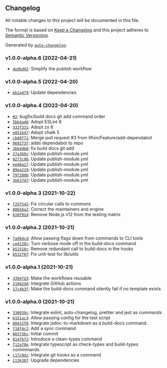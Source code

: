 ## Changelog

All notable changes to this project will be documented in this file.

The format is based on [Keep a Changelog](http://keepachangelog.com/en/1.0.0/)
and this project adheres to [Semantic Versioning](http://semver.org/spec/v2.0.0.html).

Generated by [`auto-changelog`](https://github.com/CookPete/auto-changelog).

### v1.0.0-alpha.6 (2022-04-21)

- [`4edbd92`](https://github.com/lifion/core-commons/commit/4edbd925398ecf4fef9fa7f672764bb1dd8bb7dd): Simplify the publish workflow

### v1.0.0-alpha.5 (2022-04-20)

- [`bb1a479`](https://github.com/lifion/core-commons/commit/bb1a479e07f353179e8e08797dc6fa594e536056): Update dependencies

### v1.0.0-alpha.4 (2022-04-20)

- [`#2`](https://github.com/lifion/core-commons/pull/2): bugfix/build docs git add command order
- [`5bb4a46`](https://github.com/lifion/core-commons/commit/5bb4a46b56022c41fb8ce37633edc7a07c3ebdd3): Adopt ESLint 8
- [`332f331`](https://github.com/lifion/core-commons/commit/332f3310584abdf8c174a2b40997639196fe9f09): Adopt zx 6
- [`e851b47`](https://github.com/lifion/core-commons/commit/e851b47923fafcea5a1a7573847b92f706f61027): Adopt chalk 5
- [`cb49f71`](https://github.com/lifion/core-commons/commit/cb49f71186642a5f959a507bf7eb7fa1466a2d96): Merge pull request #3 from lifion/Feature/add-dependabot
- [`969273f`](https://github.com/lifion/core-commons/commit/969273f95835acd09f0afc36dd9aaab01aca8b73): adds dependabot to repo
- [`3bb44b8`](https://github.com/lifion/core-commons/commit/3bb44b817a7a6b7cca12ffd7c41362b8e1c89333): fix build docs git add
- [`27a369c`](https://github.com/lifion/core-commons/commit/27a369ca50df25d9538c1fe7a2197efa20aa60d7): Update publish-module.yml
- [`9273c9b`](https://github.com/lifion/core-commons/commit/9273c9b4fc10570a8ef75405e2a0ea764cdd0f08): Update publish-module.yml
- [`ee46a1f`](https://github.com/lifion/core-commons/commit/ee46a1f79c1aa73154655eb56128af5a0e6f6794): Update publish-module.yml
- [`89ea219`](https://github.com/lifion/core-commons/commit/89ea2197aa41a1a2f8ed626519b8e265394b1953): Update publish-module.yml
- [`797280b`](https://github.com/lifion/core-commons/commit/797280bdde08b356d0684888c1feb1ff56dedcf1): Update publish-module.yml
- [`3e637d7`](https://github.com/lifion/core-commons/commit/3e637d724bcedb6c3c410aaa495432fc13f1a8ca): Update publish-module.yml

### v1.0.0-alpha.3 (2021-10-22)

- [`f25f542`](https://github.com/lifion/core-commons/commit/f25f5421e70606e87748bcb610c05a4e7bdaa6d9): Fix circular calls to commons
- [`88b56a1`](https://github.com/lifion/core-commons/commit/88b56a1cd3eee339b45fec3fdf984f147812de37): Correct the maintainers and engine
- [`610f91d`](https://github.com/lifion/core-commons/commit/610f91d40d91ebc4ad4e629c25e12c94baf975fa): Remove Node.js v12 from the testing matrix

### v1.0.0-alpha.2 (2021-10-21)

- [`7a98dcd`](https://github.com/lifion/core-commons/commit/7a98dcd6febc177fb65b6f3ef4a52c4aeac3e150): Allow passing flags down from commands to CLI tools
- [`ced120c`](https://github.com/lifion/core-commons/commit/ced120cc0f250f8513ecc8bd51c1bfdb8dc1b72c): Turn verbose mode off in the build-docs command
- [`b51510c`](https://github.com/lifion/core-commons/commit/b51510c95f5b914b5940d54d30174a0c333f8cec): Remove redundant call to build-docs in the hooks
- [`b532f87`](https://github.com/lifion/core-commons/commit/b532f87fe617db8969caf6c9aabecadecdca2e8b): Fix unit-test for lib/utils

### v1.0.0-alpha.1 (2021-10-21)

- [`3394fd3`](https://github.com/lifion/core-commons/commit/3394fd32f9329610c882fe773d6ee5797b6330ed): Make the workflows reusable
- [`21942dd`](https://github.com/lifion/core-commons/commit/21942ddbb6e9162136f91a48d7cbdcc54e3b9dc3): Integrate GitHub actions
- [`17c4b3f`](https://github.com/lifion/core-commons/commit/17c4b3f7e0af1c5d537b828a66e8e57ef0a0d754): Make the build-docs command silently fail if no template exists

### v1.0.0-alpha.0 (2021-10-21)

- [`330939c`](https://github.com/lifion/core-commons/commit/330939c627b568f967da9729793ce89d3a55401d): Integrate eslint, auto-changelog, prettier and jest as commands
- [`6151ac3`](https://github.com/lifion/core-commons/commit/6151ac35a2ced39a7f3e6c64938bb06ac6fb0bd6): Allow passing config for the test script
- [`00432f6`](https://github.com/lifion/core-commons/commit/00432f6e6eabcd8870c100b0786929e5ae3f8f3c): Integrate jsdoc-to-markdown as a build-docs command.
- [`f18f4c2`](https://github.com/lifion/core-commons/commit/f18f4c2c9579909867e3cda8e0f507059cbc38e4): Add a sync command
- [`803736c`](https://github.com/lifion/core-commons/commit/803736c85c4afe2ae7bda50132079fb9fc0bd572): Initial commit
- [`8147b72`](https://github.com/lifion/core-commons/commit/8147b726f4da16b5bf21af763f61b7bebf6430af): Introduce a clean-types command
- [`f12a78e`](https://github.com/lifion/core-commons/commit/f12a78e8abfab68bad83441a51f064780dc97161): Integrate typescript as check-types and build-types commmands
- [`c17c9dc`](https://github.com/lifion/core-commons/commit/c17c9dc57583d79f33e2d067bf6ec8d03c80f61f): Integrate git hooks as a command
- [`113638f`](https://github.com/lifion/core-commons/commit/113638fdf12a3d946209d9067cc7035c4b5ee693): Upgrade dependencies
